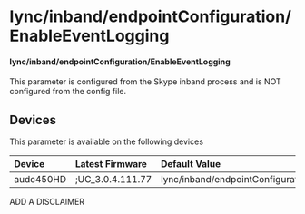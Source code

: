 ﻿---
description: lync/inband/endpointConfiguration/EnableEventLogging
search:
    keywords: ['lync','inband','endpointConfiguration','EnableEventLogging']
---

# lync/inband/endpointConfiguration/EnableEventLogging

#### lync/inband/endpointConfiguration/EnableEventLogging

This parameter is configured from the Skype inband process and is NOT configured from the config file.



## Devices
This parameter is available on the following devices

| Device | Latest Firmware | Default Value |
|:---|:---|:---|
| audc450HD | ;UC_3.0.4.111.77 | lync/inband/endpointConfiguration/EnableEventLogging=0 

ADD A DISCLAIMER
